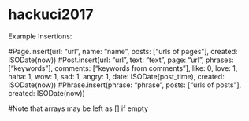 # hackuci2017
Example Insertions:

#Page.insert(url: “url”, name:  “name”, posts: [“urls of pages”], created: ISODate(now))
#Post.insert(url: “url”, text: “text”, page: “url”,  phrases: [“keywords”], comments: [“keywords from comments”], like: 0, love: 1, haha: 1, wow: 1, sad: 1, angry: 1, date: ISODate(post_time), created: ISODate(now))
#Phrase.insert(phrase: “phrase”, posts: [“urls of posts”], created: ISODate(now))

#Note that arrays may be left as [] if empty

